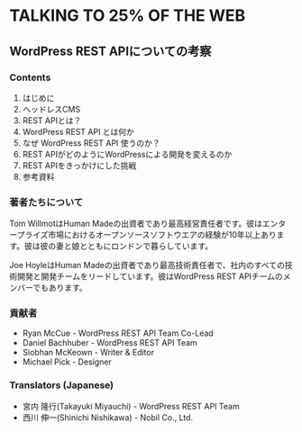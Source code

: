 # TALKING TO 25% OF THE WEB
## WordPress REST APIについての考察

### Contents
1. はじめに
2. ヘッドレスCMS
3. REST APIとは？
4. WordPress REST API とは何か
5. なぜ WordPress REST API 使うのか？
6. REST APIがどのようにWordPressによる開発を変えるのか
7. REST APIをきっかけにした挑戦
8. 参考資料

### 著者たちについて

Tom WillmotはHuman Madeの出資者であり最高経営責任者です。彼はエンタープライズ市場におけるオープンソースソフトウエアの経験が10年以上あります。彼は彼の妻と娘とともにロンドンで暮らしています。

Joe HoyleはHuman Madeの出資者であり最高技術責任者で、社内のすべての技術開発と開発チームをリードしています。彼はWordPress REST APIチームのメンバーでもあります。

### 貢献者

- Ryan McCue - WordPress REST API Team Co-Lead
- Daniel Bachhuber - WordPress REST API Team
- Siobhan McKeown - Writer & Editor
- Michael Pick - Designer

### Translators (Japanese)

- 宮内 隆行(Takayuki Miyauchi) - WordPress REST API Team
- 西川 伸一(Shinichi Nishikawa) - Nobil Co., Ltd.
